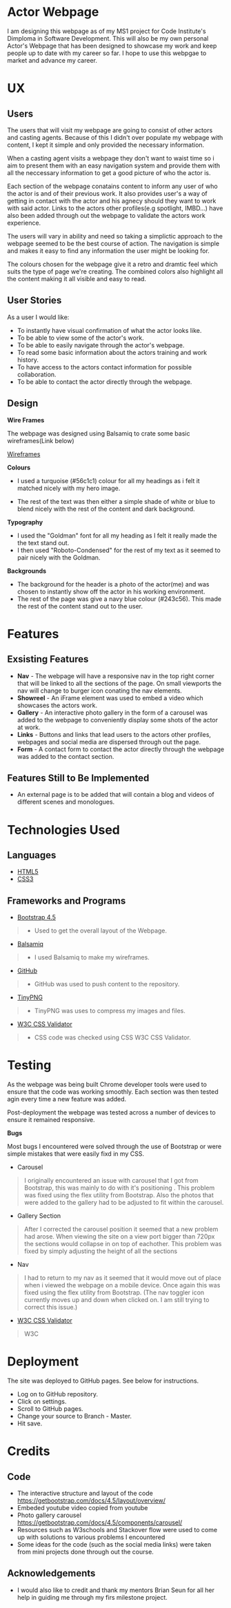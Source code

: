 # Actor Webpage
I am designing this webpage as of my MS1 project for Code Institute's Dimploma in Software Development. This will also be my own personal Actor's Webpage that has been designed to showcase my work and keep
people up to date with my career so far. I hope to use this webpgae to market and advance my career.

# UX

## Users
The users that will visit my webpage are going to consist of other actors and casting agents. Because of this I didn't over populate my webpage with content, I kept it simple and only provided the necessary information.


When a casting agent visits a webpage they don't want to waist time so i aim to present them with an easy navigation system and provide them with all the neccessary information to get a good picture of who the actor is.


Each section of the webpage conatains content to inform any user of who the actor is and of their previous work. It also provides user's a way of getting in contact with the actor and his agnecy should they want to work with said actor.
Links to the actors other profiles(e.g spotlight, IMBD...) have also been added through out the webpage to validate the actors work experience.


The users will vary in ability and need so taking a simplictic approach to the webpage seemed to be the best course of action. The navigation is simple and makes it easy to find any information the user might be looking for.


The colours chosen for the webpage give it a retro and dramtic feel which suits the type of page we're creating. The combined colors also highlight all the content making it all visible and easy to read.
## User Stories
As a user I would like:

* To instantly have visual confirmation of what the actor looks like.
* To be able to view some of the actor's work.
* To be able to easily navigate through the actor's webpage.
* To read some basic information about the actors training and work history.
* To have access to the actors contact information for possible collaboration.
* To be able to contact the actor directly through the webpage.

## Design
  **Wire Frames**
  
  The webpage was designed using 
  Balsamiq to crate some basic 
  wireframes(Link below)
  
  [Wireframes](../wireframes.md)


**Colours**

* I used a turquoise (#56c1c1) colour for all my headings as i felt it matched nicely with my hero image.

* The rest of the text was then either a simple shade of white or blue to blend nicely with the rest of the content and dark background.

**Typography**

* I used the "Goldman" font for all my heading as I felt it really made the the text stand out.
* I then used "Roboto-Condensed" for the rest of my text as it seemed to pair nicely with the Goldman.

**Backgrounds**

* The background for the header is a photo of the actor(me) and was chosen to instantly show off the actor in his working environment.
* The rest of the page was give a navy blue colour (#243c56). This made the rest of the content stand out to the user.

# Features
## Exsisting Features
* **Nav** - The webpage will have a responsive nav in the top right corner that will be linked to all the sections of the page. On small viewports the nav will change to burger icon conating the nav elements.
* **Showreel** - An iFrame element was used to embed a video which showcases the actors work.
* **Gallery** - An interactive photo gallery in the form of a carousel was added to the webpage to conveniently display some shots of the actor at work.
* **Links** - Buttons and links that lead users to the actors other profiles, webpages and social media are dispersed through out the page.
* **Form** - A contact form to contact the actor directly through the webpage was added to the contact section.

## Features Still to Be Implemented
* An external page is to be added that will contain a blog and videos of different scenes and monologues.

# Technologies Used
## Languages
* [HTML5](https://en.wikipedia.org/wiki/HTML5)
* [CSS3](https://en.wikipedia.org/wiki/CSS)

## Frameworks and Programs
* [Bootstrap 4.5](https://getbootstrap.com/docs/4.3/getting-started/introduction/)
>- Used to get the overall layout of the Webpage.

* [Balsamiq](https://balsamiq.com/wireframes/?gclid=Cj0KCQiA48j9BRC-ARIsAMQu3WSc14tIkeDZUlWDIVOa-Acbyn1s5XvsJJ6CnWplwD7_WPcgk-C4cTgaAsaNEALw_wcB)
>- I used Balsamiq to make my wireframes.

* [GitHub](https://github.com/)
>- GitHub was used to push content to the repository.

*  [TinyPNG](https://tinypng.com/)
>- TinyPNG was uses to compress my images and files.

*  [W3C CSS Validator](https://jigsaw.w3.org/css-validator/validator)
>- CSS code was checked using CSS W3C CSS Validator.
# Testing
As the webpage was being built Chrome developer tools were used to ensure that the code was working smoothly. Each section was then tested agin every time a new feature was added.

Post-deployment the webpage was tested across a number of devices to ensure it remained responsive.

**Bugs**

Most bugs I encountered were solved through the use of Bootstrap or were simple mistakes that were easily fixd in my CSS.

* Carousel 
> I originally encountered an issue with carousel that I got from Bootstrap, this was mainly to do with it's positioning . This problem was fixed using the flex utility from Bootstrap.
  Also the photos that were added to the gallery had to be adjusted to fit within the carousel.
* Gallery Section 
>After I corrected the carousel position it seemed that a new problem had arose. When viewing the site on a view port bigger than 720px the sections would collapse in on top of eachother. This problem was fixed by simply adjusting the height of all the sections

*  Nav 
> I had to return to my nav as it seemed that it would move out of place when i viewed the webpage on a mobile device. Once again this was fixed using the flex utility from Bootstrap.
(The nav toggler icon currently moves up and down when clicked on. I am still trying to correct this issue.)

* [W3C CSS Validator](https://jigsaw.w3.org/css-validator/validator)
>W3C 
# Deployment
The site was deployed to GitHub pages. See below for instructions.

* Log on to GitHub repository.
* Click on settings.
* Scroll to GitHub pages.
* Change your source to Branch - Master.
* Hit save.
# Credits

## Code
* The interactive structure and layout of the code  https://getbootstrap.com/docs/4.5/layout/overview/
* Embeded youtube video copied from youtube
* Photo gallery carousel https://getbootstrap.com/docs/4.5/components/carousel/
* Resources such as W3schools and Stackover flow were used to come up with solutions to various problems I encountered
* Some ideas for the code (such as the social media links) were taken from mini projects done through out the course. 

## Acknowledgements
* I would also like to credit and thank my mentors Brian  Seun for all her help in guiding me through my firs milestone project.